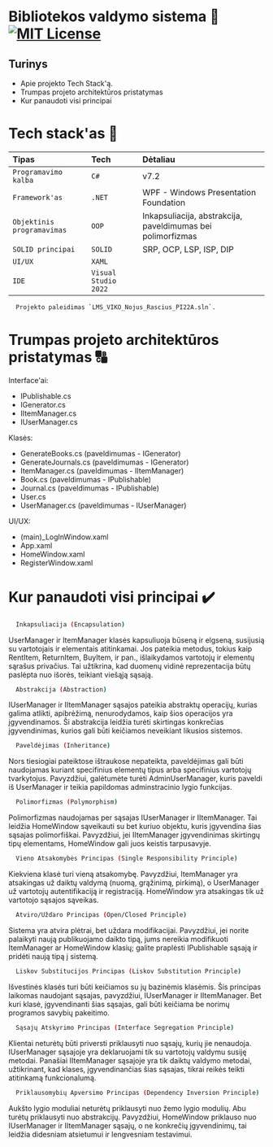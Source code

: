 # Bibliotekos valdymo sistema 📖[![MIT License](https://img.shields.io/badge/License-MIT-green.svg)](https://choosealicense.com/licenses/mit/) 


## Turinys 

- Apie projekto Tech Stack'ą.
- Trumpas projeto architektūros pristatymas 
- Kur panaudoti visi principai

#
# Tech stack'as 🔗
| Tipas | Tech     | Dėtaliau                       |
| :-------- | :------- | :-------------------------------- |
| `Programavimo kalba`      | `C#` | v7.2 |
| `Framework'as`      | `.NET` | WPF - Windows Presentation Foundation |
| `Objektinis programavimas`      | `OOP` | Inkapsuliacija, abstrakcija, paveldimumas bei polimorfizmas|
| `SOLID principai`      | `SOLID` | SRP, OCP, LSP, ISP, DIP  |
| `UI/UX`      | `XAML` |
| `IDE`      | `Visual Studio 2022` | 


```bash
  Projekto paleidimas `LMS_VIKO_Nojus_Rascius_PI22A.sln`.
```
#

# Trumpas projeto architektūros pristatymas 🔠

Interface'ai:

- IPublishable.cs
- IGenerator.cs
- IItemManager.cs
- IUserManager.cs

Klasės:

- GenerateBooks.cs (paveldimumas - IGenerator)
- GenerateJournals.cs (paveldimumas - IGenerator)
- ItemManager.cs (paveldimumas - IItemManager)
- Book.cs (paveldimumas - IPublishable)
- Journal.cs (paveldimumas - IPublishable)
- User.cs
- UserManager.cs (paveldimumas - IUserManager)

UI/UX:

- (main)_LogInWindow.xaml
- App.xaml
- HomeWindow.xaml
- RegisterWindow.xaml

# Kur panaudoti visi principai ✔️

```bash
  Inkapsuliacija (Encapsulation)
```
UserManager ir ItemManager klasės kapsuliuoja būseną ir elgseną, susijusią su vartotojais ir elementais atitinkamai. Jos pateikia metodus, tokius kaip RentItem, ReturnItem, BuyItem, ir pan., išlaikydamos vartotojų ir elementų sąrašus privačius. Tai užtikrina, kad duomenų vidinė reprezentacija būtų paslėpta nuo išorės, teikiant viešąją sąsają.
```bash
  Abstrakcija (Abstraction)
```
IUserManager ir IItemManager sąsajos pateikia abstraktų operacijų, kurias galima atlikti, apibrėžimą, nenurodydamos, kaip šios operacijos yra įgyvendinamos. Ši abstrakcija leidžia turėti skirtingas konkrečias įgyvendinimas, kurios gali būti keičiamos neveikiant likusios sistemos.
```bash
  Paveldėjimas (Inheritance)
```
Nors tiesiogiai pateiktose ištraukose nepateikta, paveldėjimas gali būti naudojamas kuriant specifinius elementų tipus arba specifinius vartotojų tvarkytojus. Pavyzdžiui, galėtumėte turėti AdminUserManager, kuris paveldi iš UserManager ir teikia papildomas adminstracinio lygio funkcijas.
```bash
  Polimorfizmas (Polymorphism)
```
Polimorfizmas naudojamas per sąsajas IUserManager ir IItemManager. Tai leidžia HomeWindow sąveikauti su bet kuriuo objektu, kuris įgyvendina šias sąsajas polimorfiškai. Pavyzdžiui, jei IItemManager įgyvendinimas skirtingų tipų elementams, HomeWindow gali juos keistis tarpusavyje.
```bash
  Vieno Atsakomybės Principas (Single Responsibility Principle)
```
Kiekviena klasė turi vieną atsakomybę. Pavyzdžiui, ItemManager yra atsakingas už daiktų valdymą (nuomą, grąžinimą, pirkimą), o UserManager už vartotojų autentifikaciją ir registraciją. HomeWindow yra atsakingas tik už vartotojo sąsajos sąveikas.
```bash
  Atviro/Uždaro Principas (Open/Closed Principle)
```
Sistema yra atvira plėtrai, bet uždara modifikacijai. Pavyzdžiui, jei norite palaikyti naują publikuojamo daikto tipą, jums nereikia modifikuoti ItemManager ar HomeWindow klasių; galite praplėsti IPublishable sąsają ir pridėti naują tipą į sistemą.
```bash
  Liskov Substitucijos Principas (Liskov Substitution Principle)
```
Išvestinės klasės turi būti keičiamos su jų bazinėmis klasėmis. Šis principas laikomas naudojant sąsajas, pavyzdžiui, IUserManager ir IItemManager. Bet kuri klasė, įgyvendinanti šias sąsajas, gali būti keičiama be norimų programos savybių pakeitimo.
```bash
  Sąsajų Atskyrimo Principas (Interface Segregation Principle)
```
Klientai neturėtų būti priversti priklausyti nuo sąsajų, kurių jie nenaudoja. IUserManager sąsajoje yra deklaruojami tik su vartotojų valdymu susiję metodai. Panašiai IItemManager sąsajoje yra tik daiktų valdymo metodai, užtikrinant, kad klases, įgyvendinančias šias sąsajas, tikrai reikės teikti atitinkamą funkcionalumą.
```bash
  Priklausomybių Apversimo Principas (Dependency Inversion Principle)
```
Aukšto lygio moduliai neturėtų priklausyti nuo žemo lygio modulių. Abu turėtų priklausyti nuo abstrakcijų. Pavyzdžiui, HomeWindow priklauso nuo IUserManager ir IItemManager sąsajų, o ne konkrečių įgyvendinimų, tai leidžia didesniam atsietumui ir lengvesniam testavimui.

